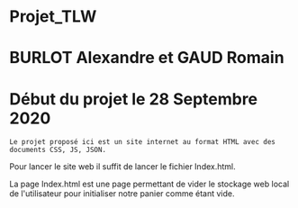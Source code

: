 # Projet_TLW
# BURLOT Alexandre et GAUD Romain
# Début du projet le 28 Septembre 2020

    Le projet proposé ici est un site internet au format HTML avec des documents CSS, JS, JSON.
Pour lancer le site web il suffit de lancer le fichier Index.html.

La page Index.html est une page permettant de vider le stockage web local de l'utilisateur pour initialiser notre panier comme étant vide.
